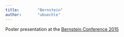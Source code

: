 ```yaml
---
title:        "Bernstein"
author:       "ubuechle"
---
```

Poster presentation at the <a href="http://www.nncn.de/de/bernstein-conference/past-conferences/2015">Bernstein Conference 2015</a>

